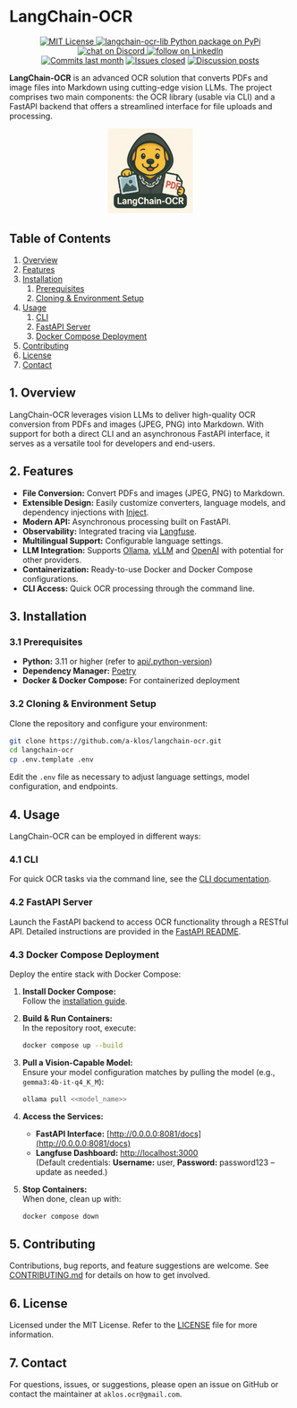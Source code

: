 # LangChain-OCR

<p align="center">
   <a href="https://github.com/a-klos/langchain-ocr/blob/aec379b25dc101accc04a0b0568ecf95fca26a48/LICENSE">
   <img src="https://img.shields.io/badge/License-MIT-E11311.svg" alt="MIT License">
   </a>
   <a href="https://pypi.org/project/langchain-ocr-lib/">
  <img src="https://img.shields.io/pypi/dm/langchain-ocr-lib?logo=python&logoColor=white&label=pypi%20langchain-ocr-lib&color=blue" alt="langchain-ocr-lib Python package on PyPi">
   </a>
   <a href="https://discord.gg/98dTaPgR" target="_blank">
   <img src="https://img.shields.io/discord/1361307926677028864?logo=discord&labelColor=%20%235462eb&logoColor=%20%23f5f5f5&color=%20%235462eb"
      alt="chat on Discord">
   </a>
   <a href="https://www.linkedin.com/in/andreas-klos/" target="_blank">
   <img src="https://custom-icon-badges.demolab.com/badge/LinkedIn-0A66C2?logo=linkedin-white&logoColor=fff" alt="follow on LinkedIn">
   </a>   
   <br>
   <a href="https://github.com/a-klos/langchain-ocr/graphs/commit-activity" target="_blank">
   <img alt="Commits last month" src="https://img.shields.io/github/commit-activity/m/a-klos/langchain-ocr?labelColor=%20%2332b583&color=%20%2312b76a"></a>
   <a href="https://github.com/a-klos/langchain-ocr-lib/" target="_blank">
   <img alt="Issues closed" src="https://img.shields.io/github/issues-search?query=repo%3Aa-klos%2Flangchain-ocr%20is%3Aclosed&label=issues%20closed&labelColor=%20%237d89b0&color=%20%235d6b98"></a>
   <a href="https://github.com/a-klos/langchain-ocr/discussions/" target="_blank">
   <img alt="Discussion posts" src="https://img.shields.io/github/discussions/a-klos/langchain-ocr?labelColor=%20%239b8afb&color=%20%237a5af8"></a>
</p>

**LangChain-OCR** is an advanced OCR solution that converts PDFs and image files into Markdown using cutting-edge vision LLMs. The project comprises two main components: the OCR library (usable via CLI) and a FastAPI backend that offers a streamlined interface for file uploads and processing.

<div align="center">
  <img src="./images/ocr-logo.png" alt="OCR Logo" style="width:30%;">
</div>

## Table of Contents

1. [Overview](#1-overview)
2. [Features](#2-features)
3. [Installation](#3-installation)
   1. [Prerequisites](#31-prerequisites)
   2. [Cloning & Environment Setup](#32-cloning--environment-setup)
4. [Usage](#4-usage)
   1. [CLI](#41-cli)
   2. [FastAPI Server](#42-fastapi-server)
   3. [Docker Compose Deployment](#43-docker-compose-deployment)
5. [Contributing](#5-contributing)
6. [License](#6-license)
7. [Contact](#7-contact)

## 1. Overview

LangChain-OCR leverages vision LLMs to deliver high-quality OCR conversion from PDFs and images (JPEG, PNG) into Markdown. With support for both a direct CLI and an asynchronous FastAPI interface, it serves as a versatile tool for developers and end-users.

## 2. Features

- **File Conversion:** Convert PDFs and images (JPEG, PNG) to Markdown.
- **Extensible Design:** Easily customize converters, language models, and dependency injections with [Inject](https://pypi.org/project/Inject/).
- **Modern API:** Asynchronous processing built on FastAPI.
- **Observability:** Integrated tracing via [Langfuse](https://langfuse.com/).
- **Multilingual Support:** Configurable language settings.
- **LLM Integration:** Supports [Ollama](https://ollama.com/), [vLLM](https://docs.vllm.ai/en/latest/) and [OpenAI](https://openai.com/api/) with potential for other providers.
- **Containerization:** Ready-to-use Docker and Docker Compose configurations.
- **CLI Access:** Quick OCR processing through the command line.

## 3. Installation

### 3.1 Prerequisites

- **Python:** 3.11 or higher (refer to [api/.python-version](api/.python-version))
- **Dependency Manager:** [Poetry](https://python-poetry.org/)
- **Docker & Docker Compose:** For containerized deployment

### 3.2 Cloning & Environment Setup

Clone the repository and configure your environment:

```bash
git clone https://github.com/a-klos/langchain-ocr.git
cd langchain-ocr
cp .env.template .env
```

Edit the `.env` file as necessary to adjust language settings, model configuration, and endpoints.

## 4. Usage

LangChain-OCR can be employed in different ways:

### 4.1 CLI

For quick OCR tasks via the command line, see the [CLI documentation](langchain_ocr_lib/README.md).

### 4.2 FastAPI Server

Launch the FastAPI backend to access OCR functionality through a RESTful API. Detailed instructions are provided in the [FastAPI README](api/README.md).

### 4.3 Docker Compose Deployment

Deploy the entire stack with Docker Compose:

1. **Install Docker Compose:**  
   Follow the [installation guide](https://docs.docker.com/compose/install/).

2. **Build & Run Containers:**  
   In the repository root, execute:
   ```bash
   docker compose up --build
   ```

3. **Pull a Vision-Capable Model:**  
   Ensure your model configuration matches by pulling the model (e.g., `gemma3:4b-it-q4_K_M`):
   ```bash
   ollama pull <<model_name>>
   ```

4. **Access the Services:**  
   - **FastAPI Interface:** [http://0.0.0.0:8081/docs](http://0.0.0.0:8081/docs)  
   - **Langfuse Dashboard:** [http://localhost:3000](http://localhost:3000)  
     (Default credentials: **Username:** user, **Password:** password123 – update as needed.)

5. **Stop Containers:**  
   When done, clean up with:
   ```bash
   docker compose down
   ```

## 5. Contributing

Contributions, bug reports, and feature suggestions are welcome. See [CONTRIBUTING.md](CONTRIBUTING.md) for details on how to get involved.

## 6. License

Licensed under the MIT License. Refer to the [LICENSE](LICENSE) file for more information.

## 7. Contact

For questions, issues, or suggestions, please open an issue on GitHub or contact the maintainer at `aklos.ocr@gmail.com`.
